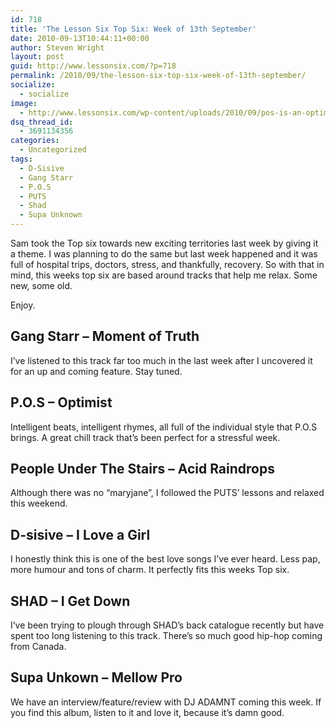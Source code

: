 ```yaml
---
id: 718
title: 'The Lesson Six Top Six: Week of 13th September'
date: 2010-09-13T10:44:11+00:00
author: Steven Wright
layout: post
guid: http://www.lessonsix.com/?p=718
permalink: /2010/09/the-lesson-six-top-six-week-of-13th-september/
socialize:
  - socialize
image:
  - http://www.lessonsix.com/wp-content/uploads/2010/09/pos-is-an-optimist-tattoo.jpg
dsq_thread_id:
  - 3691134356
categories:
  - Uncategorized
tags:
  - D-Sisive
  - Gang Starr
  - P.O.S
  - PUTS
  - Shad
  - Supa Unknown
---
```

Sam took the Top six towards new exciting territories last week by giving it a theme. I was planning to do the same but last week happened and it was full of hospital trips, doctors, stress, and thankfully, recovery. So with that in mind, this weeks top six are based around tracks that help me relax. Some new, some old.

Enjoy.

<!--more-->

## Gang Starr &#8211; Moment of Truth

I&#8217;ve listened to this track far too much in the last week after I uncovered it for an up and coming feature. Stay tuned.



## P.O.S &#8211; Optimist

Intelligent beats, intelligent rhymes, all full of the individual style that P.O.S brings. A great chill track that&#8217;s been perfect for a stressful week.



## People Under The Stairs &#8211; Acid Raindrops

Although there was no &#8220;maryjane&#8221;, I followed the PUTS&#8217; lessons and relaxed this weekend.



## D-sisive &#8211; I Love a Girl

I honestly think this is one of the best love songs I&#8217;ve ever heard. Less pap, more humour and tons of charm. It perfectly fits this weeks Top six.



## SHAD &#8211; I Get Down

I&#8217;ve been trying to plough through SHAD&#8217;s back catalogue recently but have spent too long listening to this track. There&#8217;s so much good hip-hop coming from Canada.



## Supa Unkown &#8211; Mellow Pro

We have an interview/feature/review with DJ ADAMNT coming this week. If you find this album, listen to it and love it, because it&#8217;s damn good.